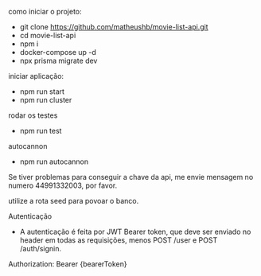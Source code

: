 como iniciar o projeto:

- git clone https://github.com/matheushb/movie-list-api.git
- cd movie-list-api
- npm i
- docker-compose up -d
- npx prisma migrate dev

iniciar aplicação:
- npm run start
- npm run cluster

rodar os testes

- npm run test

autocannon

- npm run autocannon

Se tiver problemas para conseguir a chave da api, me envie mensagem no numero 44991332003, por favor.

utilize a rota seed para povoar o banco.


Autenticação
- A autenticação é feita por JWT Bearer token, que deve ser enviado no header em todas as requisições, menos POST /user e POST /auth/signin.

Authorization: Bearer {bearerToken}

